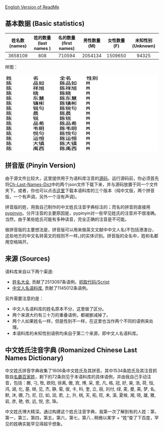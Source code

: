 [English Version of ReadMe](https://github.com/jaaack-wang/ccnc/blob/main/README_EN.md)

## 基本数据 (Basic statistics)
| 姓名数 (names) | 姓的数量 (last names ) | 名的数量 (first names)| 男性数量 (M)| 女性数量 (F) | 未知性别 (Unknown)|
| :---: | :---: | :---: | :---: | :---: | :---: |
| 3658109 | 808 | 710594 | 2054134 | 1509650 | 94325 |

样图：<br><br>
 <img align="center" width='500' height='250' src="https://github.com/jaaack-wang/ccnc/blob/main/sample_img_ch.png">

## 拼音版 (Pinyin Version)
由于源文件比较大，这里提供用于为语料库注音的[源码](https://github.com/jaaack-wang/ccnc/blob/main/Scripts/convert_to_pinyin.py)。运行源码前，你必须首先将[Ch-Last-Names-Dict](https://github.com/jaaack-wang/ccnc/tree/main/Ch-Last-Names-Dict)中的两个json文件下载下来，并与源码放置于同一个文件夹下。或者，你也可以点击[这里](https://drive.google.com/file/d/1Y7INZUv98JFuI09MleZcpiaxqiqTdlUN/view?usp=sharing)下载本语料库的三个版本（纯中文版，两个拼音版，一个有声调，另外一个没有声调)。

拼音版的姓，用我自己制作的中文姓氏注音字典标注的；而名的拼音则直接用[pypinyin](https://github.com/mozillazg/python-pinyin)。分开注音的主要原因是，pypinyin对一些罕见姓氏的注音并不很准确。当然，由于某些姓氏可能有多种读音，完全正确的注音是不可能。

做拼音版的主要想法是，拼音版可以用来做英文文献中中文人名(不包括港澳台，这些地方的中文名转英文的规则不一样。)的实体识别。拼音版的全名中，姓和名都用空格隔开。

## 来源 (Sources)
语料库来自以下两个渠道:
 - [姓名大全](http://www.resgain.net/xmdq.html), 贡献了2513097条语例。[抓取代码/Script](https://github.com/jaaack-wang/ccnc/blob/main/Scripts/namescraping.py)
 - [中文人名语料库](https://github.com/wainshine/Chinese-Names-Corpus), 贡献了1145012条语例。

另外需要注意的是：
- 中文人名语料库的姓名原本不分，这里做了区分。
- 两个来源大约有三十万的重叠语例，都被删减掉了。
- 两个人如果姓名一样，但是性别不一样，在这里也当作两个不同的语例来处理。
- 本语料库的未知性别语例均来自于第二个来源，即中文人名语料库。

## 中文姓氏注音字典 (Romanized Chinese Last Names Dictionary)
中文姓氏拼音字典收集了1606条中文姓氏及其拼音。其中1534条姓氏及其注音抓取自[名霸百家姓](http://bjx.mingba.cn)，剩下的72条则见于本语料库的具体语例，并由我自己手动注音，包括：滕, 刁, 牧, 欧阳, 徐离, 傲, 宾, 博, 采, 恩, 凡, 格, 冠, 好, 昊, 浩, 荷, 恒, 鸿, 湖, 化, 基, 继, 见, 杰, 静, 菊, 俊, 卡, 科, 奎, 立, 丽, 刘付, 绿, 麦, 曼, 美, 梦, 名, 默, 沐, 娜, 乃, 尼, 日, 如, 润, 若, 上, 升, 桃, 天, 拓, 旺, 未, 溪, 夏候, 湘, 晓, 雄, 雅, 岩, 彦, 艳, 依, 远, 悦, 忠, 珠。

中文姓氏博大精深。通过构建这个姓氏注音字典，我第一次了解到有的人姓：第，第一，第三，第四，第五，第六，第七，第八...稍微以某字 + “姓“查了下百度，罕见的姓确实能罕见得超乎想象。


